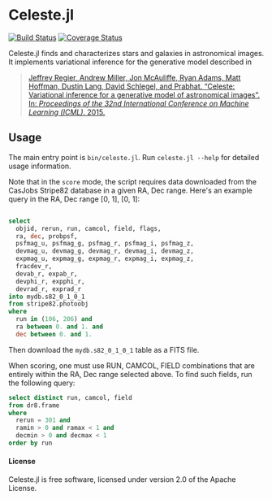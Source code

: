 Celeste.jl
========

[![Build Status](https://travis-ci.org/jeff-regier/Celeste.jl.svg?branch=master)](https://travis-ci.org/jeff-regier/Celeste.jl)
[![Coverage Status](https://coveralls.io/repos/jeff-regier/Celeste.jl/badge.svg?branch=master)](https://coveralls.io/r/jeff-regier/Celeste.jl?branch=master)


Celeste.jl finds and characterizes stars and galaxies in astronomical images.
It implements variational inference for the generative model described in

> [Jeffrey Regier, Andrew Miller, Jon McAuliffe, Ryan Adams, Matt Hoffman,
> Dustin Lang, David Schlegel, and Prabhat. “Celeste: Variational inference for
> a generative model of astronomical images”. In: *Proceedings of the 32nd 
> International Conference on Machine Learning (ICML)*. 2015.](
> http://www.stat.berkeley.edu/~jeff/publications/regier2015celeste.pdf)


Usage
-----

The main entry point is `bin/celeste.jl`. Run `celeste.jl --help` for detailed
usage information.

Note that in the `score` mode, the script requires data downloaded from
the CasJobs Stripe82 database in a given RA, Dec range. Here's an example query
in the RA, Dec range [0, 1], [0, 1]:

```sql

select
  objid, rerun, run, camcol, field, flags,
  ra, dec, probpsf,
  psfmag_u, psfmag_g, psfmag_r, psfmag_i, psfmag_z,
  devmag_u, devmag_g, devmag_r, devmag_i, devmag_z,
  expmag_u, expmag_g, expmag_r, expmag_i, expmag_z,
  fracdev_r,
  devab_r, expab_r,
  devphi_r, expphi_r,
  devrad_r, exprad_r
into mydb.s82_0_1_0_1
from stripe82.photoobj
where
  run in (106, 206) and
  ra between 0. and 1. and
  dec between 0. and 1.
```

Then download the `mydb.s82_0_1_0_1` table as a FITS file.

When scoring, one must use RUN, CAMCOL, FIELD combinations that are entirely
within the RA, Dec range selected above. To find such fields, run the following
query:

```sql
select distinct run, camcol, field
from dr8.frame
where
  rerun = 301 and
  ramin > 0 and ramax < 1 and
  decmin > 0 and decmax < 1
order by run
```



#### License

Celeste.jl is free software, licensed under version 2.0 of the Apache
License.

